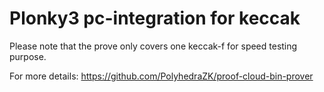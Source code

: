 # Plonky3 pc-integration for keccak

Please note that the prove only covers one keccak-f for speed testing purpose.

For more details: https://github.com/PolyhedraZK/proof-cloud-bin-prover